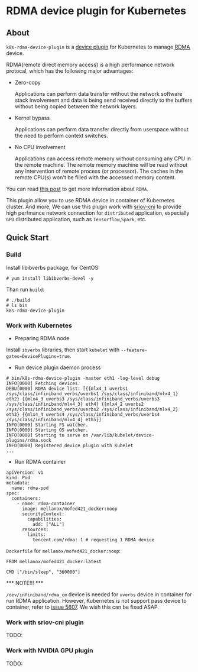 # RDMA device plugin for Kubernetes

## About

`k8s-rdma-device-plugin` is a [device plugin](https://github.com/kubernetes/community/blob/master/contributors/design-proposals/resource-management/device-plugin.md) for Kubernetes to manage [RDMA](https://en.wikipedia.org/wiki/Remote_direct_memory_access) device.

RDMA(remote direct memory access) is a high performance network protocal, which has the following major advantages:

* Zero-copy 

  Applications can perform data transfer without the network software stack involvement and data is being send received directly to the buffers without being copied between the network layers.

* Kernel bypass

  Applications can perform data transfer directly from userspace without the need to perform context switches.

* No CPU involvement 

  Applications can access remote memory without consuming any CPU in the remote machine. The remote memory machine will be read without any intervention of remote process (or processor). The caches in the remote CPU(s) won't be filled with the accessed memory content.

You can read [this post](http://www.rdmamojo.com/2014/03/31/remote-direct-memory-access-rdma/) to get more information about `RDMA`.

This plugin allow you to use RDMA device in container of Kubernetes cluster. And more, We can use this plugin work with [sriov-cni](https://github.com/hustcat/sriov-cni) to provide high perfmance network connection for `distributed` application, especially `GPU` distributed application, such as `Tensorflow`,`Spark`, etc.

## Quick Start

### Build

Install libibverbs package, for CentOS:

```
# yum install libibverbs-devel -y
```

Than run `build`:

```
# ./build 
# ls bin
k8s-rdma-device-plugin
```

### Work with Kubernetes

* Preparing RDMA node

Install `ibverbs` libraries, then start `kubelet` with `--feature-gates=DevicePlugins=true`.


* Run device plugin daemon process

```
# bin/k8s-rdma-device-plugin -master eth1 -log-level debug
INFO[0000] Fetching devices.                            
DEBU[0000] RDMA device list: [{{mlx4_1 uverbs1 /sys/class/infiniband_verbs/uverbs1 /sys/class/infiniband/mlx4_1} eth2} {{mlx4_3 uverbs3 /sys/class/infiniband_verbs/uverbs3 /sys/class/infiniband/mlx4_3} eth4} {{mlx4_2 uverbs2 /sys/class/infiniband_verbs/uverbs2 /sys/class/infiniband/mlx4_2} eth3} {{mlx4_4 uverbs4 /sys/class/infiniband_verbs/uverbs4 /sys/class/infiniband/mlx4_4} eth5}] 
INFO[0000] Starting FS watcher.                         
INFO[0000] Starting OS watcher.                         
INFO[0000] Starting to serve on /var/lib/kubelet/device-plugins/rdma.sock 
INFO[0000] Registered device plugin with Kubelet
...
```

* Run RDMA container

```
apiVersion: v1
kind: Pod
metadata:
  name: rdma-pod
spec:
  containers:
    - name: rdma-container
      image: mellanox/mofed421_docker:noop
      securityContext:
        capabilities:
          add: ["ALL"]
      resources:
        limits:
          tencent.com/rdma: 1 # requesting 1 RDMA device
```

`Dockerfile` for `mellanox/mofed421_docker:noop`:

```
FROM mellanox/mofed421_docker:latest

CMD ["/bin/sleep", "360000"]
```

*** NOTE!!! ***

`/dev/infiniband/rdma_cm` device is needed for `uverbs` device in container for run RDMA application. However, Kubernetes is not support pass device to container, refer to [issue 5607](https://github.com/kubernetes/kubernetes/issues/5607). We wish this can be fixed ASAP.

### Work with sriov-cni plugin

TODO:


### Work with NVIDIA GPU plugin

TODO:
